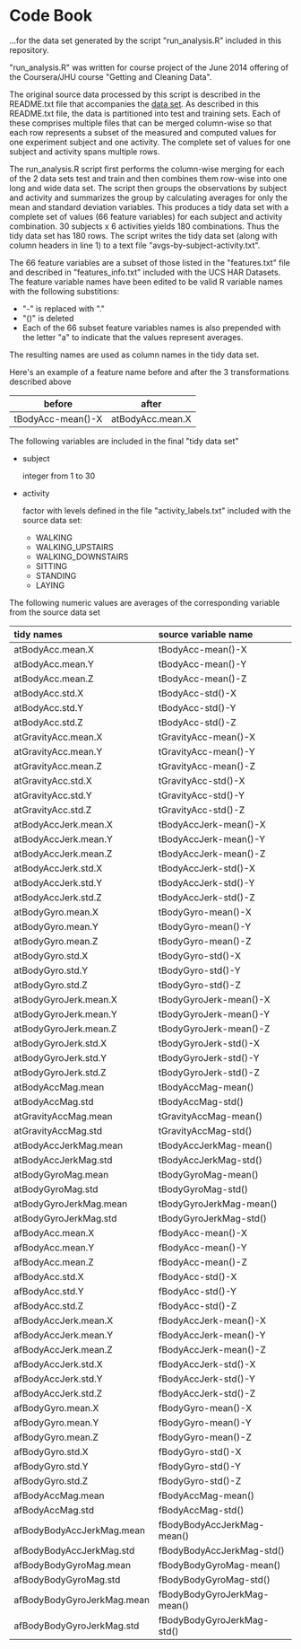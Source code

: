 Code Book 
=========
...for the data set generated by the script "run_analysis.R" included in this repository.
    
"run_analysis.R" was written for course project of the June 2014 offering of the Coursera/JHU course "Getting and Cleaning Data".

The original source data processed by this script is described in the
README.txt file that accompanies the [data
set](https://d396qusza40orc.cloudfront.net/getdata%2Fprojectfiles%2FUCI%20HAR%20Dataset.zip).
As described in this README.txt file, the data is partitioned into test and
training sets.  Each of these comprises multiple files that can be merged
column-wise so that each row represents a subset of the measured and computed
values for one experiment subject and one activity.  The complete set of
values for one subject and activity spans multiple rows.

The run_analysis.R script first performs the column-wise merging for each of
the 2 data sets test and train and then combines them row-wise into one long
and wide data set.  The script then groups the observations by subject and
activity and summarizes the group by calculating averages for only the mean and
standard deviation variables.  This produces a tidy data set with a complete
set of values (66 feature variables) for each subject and activity combination.
30 subjects x 6 activities yields 180 combinations. Thus the tidy data set has
180 rows.  The script writes the tidy data set (along with column headers in
line 1) to a text file "avgs-by-subject-activity.txt".

The 66 feature variables are a subset of those listed in the "features.txt" file 
and described in "features_info.txt" included with the UCS HAR Datasets.  The
feature variable names have been edited to be valid R variable names with the
following substitions:
  * "-" is replaced with "."
  * "()" is deleted
  * Each of the 66 subset feature variables names is also prepended with the letter
"a" to indicate that the values represent averages.  

The resulting names are used as column names in the tidy data set.

Here's an example of a feature name before and after the 3 transformations described above

|       before      |       after      |
--------------------|-------------------
| tBodyAcc-mean()-X | atBodyAcc.mean.X |


The following variables are included in the final "tidy data set" 

* subject 

    integer from 1 to 30

* activity

    factor with levels defined in the file "activity_labels.txt" included with the source data set:

    * WALKING
    * WALKING_UPSTAIRS
    * WALKING_DOWNSTAIRS
    * SITTING
    * STANDING
    * LAYING
    
The following numeric values are averages of the corresponding variable from the source data set    

|tidy names                 |source variable name        |
|:--------------------------|:---------------------------|
|atBodyAcc.mean.X           |tBodyAcc-mean()-X           |
|atBodyAcc.mean.Y           |tBodyAcc-mean()-Y           |
|atBodyAcc.mean.Z           |tBodyAcc-mean()-Z           |
|atBodyAcc.std.X            |tBodyAcc-std()-X            |
|atBodyAcc.std.Y            |tBodyAcc-std()-Y            |
|atBodyAcc.std.Z            |tBodyAcc-std()-Z            |
|atGravityAcc.mean.X        |tGravityAcc-mean()-X        |
|atGravityAcc.mean.Y        |tGravityAcc-mean()-Y        |
|atGravityAcc.mean.Z        |tGravityAcc-mean()-Z        |
|atGravityAcc.std.X         |tGravityAcc-std()-X         |
|atGravityAcc.std.Y         |tGravityAcc-std()-Y         |
|atGravityAcc.std.Z         |tGravityAcc-std()-Z         |
|atBodyAccJerk.mean.X       |tBodyAccJerk-mean()-X       |
|atBodyAccJerk.mean.Y       |tBodyAccJerk-mean()-Y       |
|atBodyAccJerk.mean.Z       |tBodyAccJerk-mean()-Z       |
|atBodyAccJerk.std.X        |tBodyAccJerk-std()-X        |
|atBodyAccJerk.std.Y        |tBodyAccJerk-std()-Y        |
|atBodyAccJerk.std.Z        |tBodyAccJerk-std()-Z        |
|atBodyGyro.mean.X          |tBodyGyro-mean()-X          |
|atBodyGyro.mean.Y          |tBodyGyro-mean()-Y          |
|atBodyGyro.mean.Z          |tBodyGyro-mean()-Z          |
|atBodyGyro.std.X           |tBodyGyro-std()-X           |
|atBodyGyro.std.Y           |tBodyGyro-std()-Y           |
|atBodyGyro.std.Z           |tBodyGyro-std()-Z           |
|atBodyGyroJerk.mean.X      |tBodyGyroJerk-mean()-X      |
|atBodyGyroJerk.mean.Y      |tBodyGyroJerk-mean()-Y      |
|atBodyGyroJerk.mean.Z      |tBodyGyroJerk-mean()-Z      |
|atBodyGyroJerk.std.X       |tBodyGyroJerk-std()-X       |
|atBodyGyroJerk.std.Y       |tBodyGyroJerk-std()-Y       |
|atBodyGyroJerk.std.Z       |tBodyGyroJerk-std()-Z       |
|atBodyAccMag.mean          |tBodyAccMag-mean()          |
|atBodyAccMag.std           |tBodyAccMag-std()           |
|atGravityAccMag.mean       |tGravityAccMag-mean()       |
|atGravityAccMag.std        |tGravityAccMag-std()        |
|atBodyAccJerkMag.mean      |tBodyAccJerkMag-mean()      |
|atBodyAccJerkMag.std       |tBodyAccJerkMag-std()       |
|atBodyGyroMag.mean         |tBodyGyroMag-mean()         |
|atBodyGyroMag.std          |tBodyGyroMag-std()          |
|atBodyGyroJerkMag.mean     |tBodyGyroJerkMag-mean()     |
|atBodyGyroJerkMag.std      |tBodyGyroJerkMag-std()      |
|afBodyAcc.mean.X           |fBodyAcc-mean()-X           |
|afBodyAcc.mean.Y           |fBodyAcc-mean()-Y           |
|afBodyAcc.mean.Z           |fBodyAcc-mean()-Z           |
|afBodyAcc.std.X            |fBodyAcc-std()-X            |
|afBodyAcc.std.Y            |fBodyAcc-std()-Y            |
|afBodyAcc.std.Z            |fBodyAcc-std()-Z            |
|afBodyAccJerk.mean.X       |fBodyAccJerk-mean()-X       |
|afBodyAccJerk.mean.Y       |fBodyAccJerk-mean()-Y       |
|afBodyAccJerk.mean.Z       |fBodyAccJerk-mean()-Z       |
|afBodyAccJerk.std.X        |fBodyAccJerk-std()-X        |
|afBodyAccJerk.std.Y        |fBodyAccJerk-std()-Y        |
|afBodyAccJerk.std.Z        |fBodyAccJerk-std()-Z        |
|afBodyGyro.mean.X          |fBodyGyro-mean()-X          |
|afBodyGyro.mean.Y          |fBodyGyro-mean()-Y          |
|afBodyGyro.mean.Z          |fBodyGyro-mean()-Z          |
|afBodyGyro.std.X           |fBodyGyro-std()-X           |
|afBodyGyro.std.Y           |fBodyGyro-std()-Y           |
|afBodyGyro.std.Z           |fBodyGyro-std()-Z           |
|afBodyAccMag.mean          |fBodyAccMag-mean()          |
|afBodyAccMag.std           |fBodyAccMag-std()           |
|afBodyBodyAccJerkMag.mean  |fBodyBodyAccJerkMag-mean()  |
|afBodyBodyAccJerkMag.std   |fBodyBodyAccJerkMag-std()   |
|afBodyBodyGyroMag.mean     |fBodyBodyGyroMag-mean()     |
|afBodyBodyGyroMag.std      |fBodyBodyGyroMag-std()      |
|afBodyBodyGyroJerkMag.mean |fBodyBodyGyroJerkMag-mean() |
|afBodyBodyGyroJerkMag.std  |fBodyBodyGyroJerkMag-std()  |

